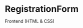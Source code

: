 # RegistrationForm

Frontend (HTML & CSS)

<!-- index.html -->
<!DOCTYPE html>
<html lang="en">
<head>
    <meta charset="UTF-8">
    <meta name="viewport" content="width=device-width, initial-scale=1.0">
    <title>Registration Form</title>
    <style>
        * {
            margin: 0;
            padding: 0;
            box-sizing: border-box;
        }

        body {
            font-family: Arial, sans-serif;
            background-color: #f4f4f4;
            display: flex;
            justify-content: center;
            align-items: center;
            height: 100vh;
        }

        .container {
            background-color: white;
            padding: 40px;
            border-radius: 8px;
            box-shadow: 0 0 10px rgba(0, 0, 0, 0.1);
            width: 100%;
            max-width: 400px;
        }

        .container h2 {
            text-align: center;
            margin-bottom: 20px;
            font-size: 24px;
        }

        .form-group {
            margin-bottom: 15px;
        }

        .form-group label {
            display: block;
            margin-bottom: 5px;
            font-weight: bold;
        }

        .form-group input {
            width: 100%;
            padding: 10px;
            border: 1px solid #ccc;
            border-radius: 4px;
        }

        .form-group input[type="submit"] {
            background-color: #333;
            color: white;
            cursor: pointer;
            border: none;
        }

        .form-group input[type="submit"]:hover {
            background-color: #555;
        }

        .message {
            margin-top: 20px;
            text-align: center;
            color: green;
        }

        .error {
            color: red;
        }
    </style>
</head>
<body>

<div class="container">
    <h2>Sign Up</h2>
    <form id="registrationForm">
        <div class="form-group">
            <label for="name">Full Name</label>
            <input type="text" id="name" placeholder="Enter your name" required>
        </div>
        <div class="form-group">
            <label for="email">Email</label>
            <input type="email" id="email" placeholder="Enter your email" required>
        </div>
        <div class="form-group">
            <label for="password">Password</label>
            <input type="password" id="password" placeholder="Enter your password" required>
        </div>
        <div class="form-group">
            <label for="confirmPassword">Confirm Password</label>
            <input type="password" id="confirmPassword" placeholder="Confirm your password" required>
        </div>
        <div class="form-group">
            <input type="submit" value="Register">
        </div>
    </form>
    <div class="message" id="message"></div>
</div>

<script>
    document.getElementById('registrationForm').addEventListener('submit', async function (event) {
        event.preventDefault();

        const name = document.getElementById('name').value;
        const email = document.getElementById('email').value;
        const password = document.getElementById('password').value;
        const confirmPassword = document.getElementById('confirmPassword').value;
        const messageDiv = document.getElementById('message');

        // Validate if passwords match
        if (password !== confirmPassword) {
            messageDiv.innerHTML = "<p class='error'>Passwords do not match.</p>";
            return;
        }

        // Send data to the server using fetch API
        try {
            const response = await fetch('/register', {
                method: 'POST',
                headers: {
                    'Content-Type': 'application/json',
                },
                body: JSON.stringify({
                    name: name,
                    email: email,
                    password: password,
                }),
            });

            const data = await response.json();
            if (response.ok) {
                messageDiv.innerHTML = "<p>Registration successful!</p>";
                document.getElementById('registrationForm').reset();
            } else {
                messageDiv.innerHTML = `<p class='error'>${data.message}</p>`;
            }
        } catch (error) {
            messageDiv.innerHTML = "<p class='error'>An error occurred. Please try again.</p>";
        }
    });
</script>

</body>
</html>


Backend (Node.js + Express)
1.Initialize a Node.js project:
npm init -y

2.Install necessary packages:
npm install express mongoose body-parser bcryptjs cors

3.Create a new file called server.js and set up your Node.js server:
const express = require('express');
const mongoose = require('mongoose');
const bodyParser = require('body-parser');
const userRoutes = require('./routes/userRoutes');
const path = require('path');

const app = express();

// Middleware
app.use(bodyParser.urlencoded({ extended: true }));
app.use(express.static(path.join(__dirname, 'public')));

// MongoDB connection (replace with your MongoDB URI)
mongoose.connect('mongodb://localhost:27017/registrationDB', {
    useNewUrlParser: true,
    useUnifiedTopology: true
}).then(() => {
    console.log("Connected to MongoDB");
}).catch(err => {
    console.error('Error connecting to MongoDB:', err.message);
});

// Routes
app.use(userRoutes);

// Server setup
const PORT = process.env.PORT || 3000;
app.listen(PORT, () => {
    console.log(`Server running on port ${PORT}`);
});

4.Create User Model
Create the MongoDB user model in models/userModel.js:
const mongoose = require('mongoose');

// Create a schema for user registration
const userSchema = new mongoose.Schema({
    name: {
        type: String,
        required: true
    },
    email: {
        type: String,
        required: true,
        unique: true
    },
    password: {
        type: String,
        required: true
    }
});

// Create the User model
const User = mongoose.model('User', userSchema);

module.exports = User;

5.User Routes
Create the routes for handling user registration in routes/userRoutes.js:

const express = require('express');
const router = express.Router();
const User = require('../models/userModel');

// Registration route
router.post('/register', async (req, res) => {
    const { name, email, password } = req.body;

    try {
        // Check if the user already exists
        const existingUser = await User.findOne({ email });
        if (existingUser) {
            return res.send('<p>User already exists</p>');
        }

        // Create new user
        const newUser = new User({
            name,
            email,
            password
        });

        await newUser.save();
        res.send('<p>Registration successful!</p>');
    } catch (err) {
        console.error(err);
        res.send('<p>Error occurred during registration.</p>');
    }
});

module.exports = router;


6. Running the App
I)Start MongoDB
II)Run the server:
node server.js
